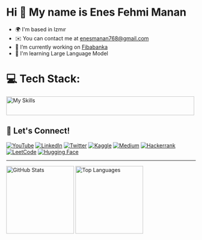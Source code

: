 # Hi 👋 My name is Enes Fehmi Manan
+ 🌍 I'm based in Izmır
+ ✉️ You can contact me at [enesmanan768@gmail.com](mailto:enesmanan768@gmail.com)
+ 🔭 I’m currently working on [Fibabanka](https://www.fibabanka.com.tr/)
+ 🧠 I'm learning Large Language Model

# 💻 Tech Stack:
<img src="https://skillicons.dev/icons?i=linux,py,aws,vscode,docker,git,postgres,mongodb,sklearn,tensorflow,pytorch,flask" alt="My Skills" width="500" height="50">

## 🔗 Let's Connect!
[![YouTube](https://img.shields.io/badge/YouTube-FF0000?style=flat&logo=youtube&logoColor=white)](https://www.youtube.com/playlist?list=PLBXNZJG081DUbMjKT7jIRd46aWnCo0aXC)
[![LinkedIn](https://img.shields.io/badge/LinkedIn-2867B2?style=flat&logo=linkedin&logoColor=white)](https://linkedin.com/in/enesfehmimanan/)
[![Twitter](https://img.shields.io/badge/Twitter-4C9EEB?style=flat&logo=x&logoColor=white)](https://twitter.com/enesfehmimanan)
[![Kaggle](https://img.shields.io/badge/Kaggle-0E75A7?style=flat&logo=kaggle&logoColor=white)](https://www.kaggle.com/enesfehmimanan)
[![Medium](https://img.shields.io/badge/Medium-12100E?style=flat&logo=medium&logoColor=white)](https://medium.com/@enesmanan768)
[![Hackerrank](https://img.shields.io/badge/Hackerrank-1BA94C?style=flat&logo=hackerrank&logoColor=white)](https://www.hackerrank.com/profile/enesmanan768)
[![LeetCode](https://img.shields.io/badge/LeetCode-E8A300?style=flat&logo=leetcode&logoColor=white)](https://leetcode.com/enesmanan/)
[![Hugging Face](https://img.shields.io/badge/Hugging%20Face-FFCA00?style=flat&logo=huggingface&logoColor=white)](https://huggingface.co/enesmanan)

----------
<p align="left">
  <img height="180em" src="https://github-readme-stats.vercel.app/api?username=enesmanan&show_icons=true&theme=nightowl&hide_border=false" alt="GitHub Stats" />
  <img height="180em" src="https://github-readme-stats.vercel.app/api/top-langs/?username=enesmanan&layout=compact&theme=nightowl&hide_border=false&langs_count=8" alt="Top Languages" />
</p>



